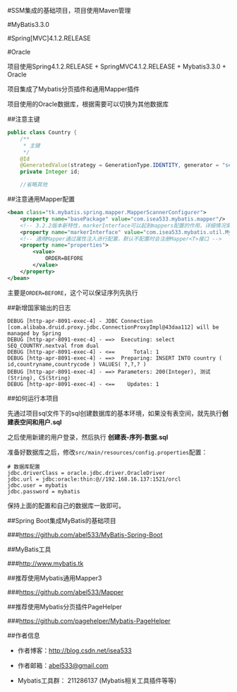 #SSM集成的基础项目，项目使用Maven管理

#MyBatis3.3.0

#Spring[MVC]4.1.2.RELEASE

#Oracle

项目使用Spring4.1.2.RELEASE + SpringMVC4.1.2.RELEASE + Mybatis3.3.0 + Oracle

项目集成了Mybatis分页插件和通用Mapper插件

项目使用的Oracle数据库，根据需要可以切换为其他数据库

##注意主键

```java
public class Country {
    /**
     * 主键
     */
    @Id
    @GeneratedValue(strategy = GenerationType.IDENTITY, generator = "select SEQ_COUNTRY.nextval from dual")
    private Integer id;

    //省略其他
```

##注意通用Mapper配置
```xml
<bean class="tk.mybatis.spring.mapper.MapperScannerConfigurer">
    <property name="basePackage" value="com.isea533.mybatis.mapper"/>
    <!-- 3.2.2版本新特性，markerInterface可以起到mappers配置的作用，详细情况需要看Marker接口类 -->
    <property name="markerInterface" value="com.isea533.mybatis.util.MyMapper"/>
    <!-- 通用Mapper通过属性注入进行配置，默认不配置时会注册Mapper<T>接口 -->
    <property name="properties">
        <value>
            ORDER=BEFORE
        </value>
    </property>
</bean>
```
主要是`ORDER=BEFORE`，这个可以保证序列先执行

##新增国家输出的日志

```
DEBUG [http-apr-8091-exec-4] - JDBC Connection [com.alibaba.druid.proxy.jdbc.ConnectionProxyImpl@43daa112] will be managed by Spring
DEBUG [http-apr-8091-exec-4] - ==>  Executing: select SEQ_COUNTRY.nextval from dual
DEBUG [http-apr-8091-exec-4] - <==      Total: 1
DEBUG [http-apr-8091-exec-4] - ==>  Preparing: INSERT INTO country ( id,countryname,countrycode ) VALUES( ?,?,? )
DEBUG [http-apr-8091-exec-4] - ==> Parameters: 200(Integer), 测试(String), CS(String)
DEBUG [http-apr-8091-exec-4] - <==    Updates: 1
```

##如何运行本项目

先通过项目sql文件下的sql创建数据库的基本环境，如果没有表空间，就先执行**创建表空间和用户.sql**

之后使用新建的用户登录，然后执行 **创建表-序列-数据.sql**

准备好数据库之后，修改`src/main/resources/config.properties`配置：
```
# 数据库配置
jdbc.driverClass = oracle.jdbc.driver.OracleDriver
jdbc.url = jdbc:oracle:thin:@//192.168.16.137:1521/orcl
jdbc.user = mybatis
jdbc.password = mybatis
```

保持上面的配置和自己的数据库一致即可。

##Spring Boot集成MyBatis的基础项目

###https://github.com/abel533/MyBatis-Spring-Boot

##MyBatis工具

###http://www.mybatis.tk

##推荐使用Mybatis通用Mapper3

###https://github.com/abel533/Mapper

##推荐使用Mybatis分页插件PageHelper

###https://github.com/pagehelper/Mybatis-PageHelper

##作者信息

- 作者博客：http://blog.csdn.net/isea533

- 作者邮箱：abel533@gmail.com

- Mybatis工具群： 211286137 (Mybatis相关工具插件等等)
